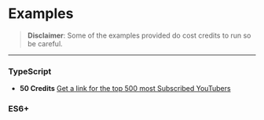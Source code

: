# Examples
> **Disclaimer**: Some of the examples provided do cost credits to run so be careful.

---

### TypeScript
- **50 Credits** [Get a link for the top 500 most Subscribed YouTubers](examples/ts/youtube-top-500.ts)

### ES6+
